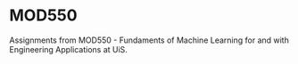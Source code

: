 # MOD550
Assignments from MOD550 - Fundaments of Machine Learning for and with Engineering Applications at UiS.

